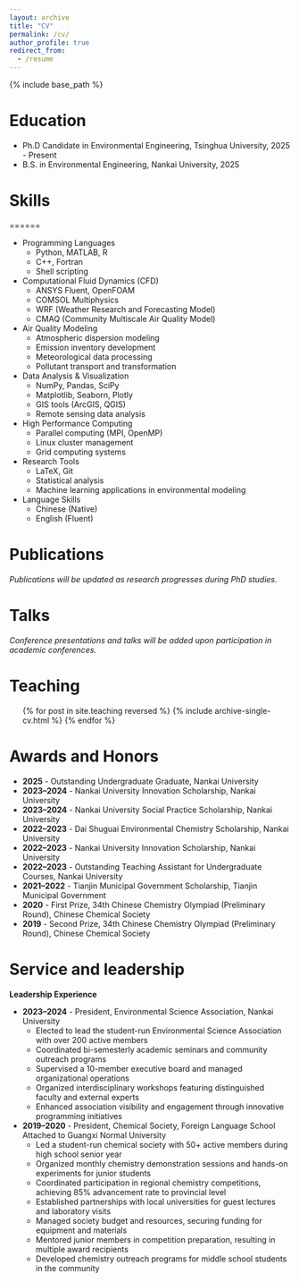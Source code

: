 ```yaml
---
layout: archive
title: "CV"
permalink: /cv/
author_profile: true
redirect_from:
  - /resume
---
```


{% include base_path %}

Education
======
* Ph.D Candidate in Environmental Engineering, Tsinghua University, 2025 - Present
* B.S. in Environmental Engineering, Nankai University, 2025
<!--
Work experience
======
* Spring 2024: Academic Pages Collaborator
  * GitHub University
  * Duties includes: Updates and improvements to template
  * Supervisor: The Users

* Fall 2015: Research Assistant
  * GitHub University
  * Duties included: Merging pull requests
  * Supervisor: Professor Hub

* Summer 2015: Research Assistant
  * GitHub University
  * Duties included: Tagging issues
  * Supervisor: Professor Git
-->
Skills
======
======
* Programming Languages
  * Python, MATLAB, R
  * C++, Fortran
  * Shell scripting
* Computational Fluid Dynamics (CFD)
  * ANSYS Fluent, OpenFOAM
  * COMSOL Multiphysics
  * WRF (Weather Research and Forecasting Model)
  * CMAQ (Community Multiscale Air Quality Model)
* Air Quality Modeling
  * Atmospheric dispersion modeling
  * Emission inventory development
  * Meteorological data processing
  * Pollutant transport and transformation
* Data Analysis & Visualization
  * NumPy, Pandas, SciPy
  * Matplotlib, Seaborn, Plotly
  * GIS tools (ArcGIS, QGIS)
  * Remote sensing data analysis
* High Performance Computing
  * Parallel computing (MPI, OpenMP)
  * Linux cluster management
  * Grid computing systems
* Research Tools
  * LaTeX, Git
  * Statistical analysis
  * Machine learning applications in environmental modeling
* Language Skills
  * Chinese (Native)
  * English (Fluent)

Publications
======
*Publications will be updated as research progresses during PhD studies.*

<!--
  <ul>{% for post in site.publications reversed %}
    {% include archive-single-cv.html %}
  {% endfor %}</ul>
-->
  
Talks
======
*Conference presentations and talks will be added upon participation in academic conferences.*

<!--
  <ul>{% for post in site.talks reversed %}
    {% include archive-single-talk-cv.html  %}
  {% endfor %}</ul>
-->

Teaching
======
  <ul>{% for post in site.teaching reversed %}
    {% include archive-single-cv.html %}
  {% endfor %}</ul>

Awards and Honors
======
* **2025** - Outstanding Undergraduate Graduate, Nankai University
* **2023–2024** - Nankai University Innovation Scholarship, Nankai University
* **2023–2024** - Nankai University Social Practice Scholarship, Nankai University  
* **2022–2023** - Dai Shuguai Environmental Chemistry Scholarship, Nankai University
* **2022–2023** - Nankai University Innovation Scholarship, Nankai University
* **2022–2023** - Outstanding Teaching Assistant for Undergraduate Courses, Nankai University
* **2021–2022** - Tianjin Municipal Government Scholarship, Tianjin Municipal Government
* **2020** - First Prize, 34th Chinese Chemistry Olympiad (Preliminary Round), Chinese Chemical Society
* **2019** - Second Prize, 34th Chinese Chemistry Olympiad (Preliminary Round), Chinese Chemical Society

Service and leadership
======
**Leadership Experience**
* **2023–2024** - President, Environmental Science Association, Nankai University
  * Elected to lead the student-run Environmental Science Association with over 200 active members
  * Coordinated bi-semesterly academic seminars and community outreach programs
  * Supervised a 10-member executive board and managed organizational operations
  * Organized interdisciplinary workshops featuring distinguished faculty and external experts
  * Enhanced association visibility and engagement through innovative programming initiatives
* **2019–2020** - President, Chemical Society, Foreign Language School Attached to Guangxi Normal University
  * Led a student-run chemical society with 50+ active members during high school senior year
  * Organized monthly chemistry demonstration sessions and hands-on experiments for junior students
  * Coordinated participation in regional chemistry competitions, achieving 85% advancement rate to provincial level
  * Established partnerships with local universities for guest lectures and laboratory visits
  * Managed society budget and resources, securing funding for equipment and materials
  * Mentored junior members in competition preparation, resulting in multiple award recipients
  * Developed chemistry outreach programs for middle school students in the community
